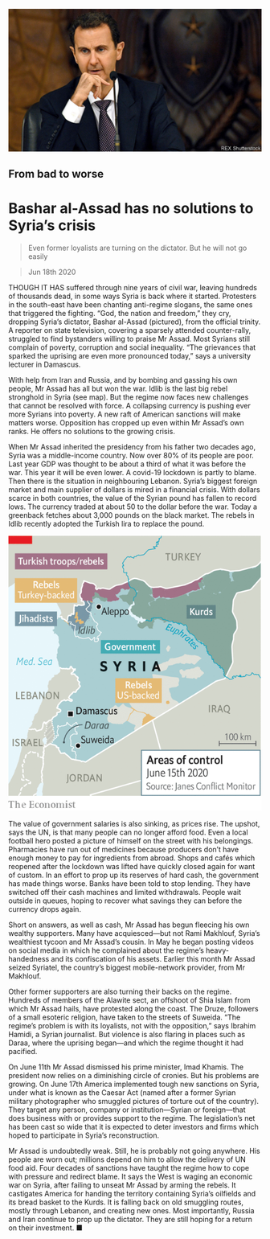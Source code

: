![](./images/20200620_MAP003_0.jpg)

## From bad to worse

# Bashar al-Assad has no solutions to Syria’s crisis

> Even former loyalists are turning on the dictator. But he will not go easily

> Jun 18th 2020

THOUGH IT HAS suffered through nine years of civil war, leaving hundreds of thousands dead, in some ways Syria is back where it started. Protesters in the south-east have been chanting anti-regime slogans, the same ones that triggered the fighting. “God, the nation and freedom,” they cry, dropping Syria’s dictator, Bashar al-Assad (pictured), from the official trinity. A reporter on state television, covering a sparsely attended counter-rally, struggled to find bystanders willing to praise Mr Assad. Most Syrians still complain of poverty, corruption and social inequality. “The grievances that sparked the uprising are even more pronounced today,” says a university lecturer in Damascus.

With help from Iran and Russia, and by bombing and gassing his own people, Mr Assad has all but won the war. Idlib is the last big rebel stronghold in Syria (see map). But the regime now faces new challenges that cannot be resolved with force. A collapsing currency is pushing ever more Syrians into poverty. A new raft of American sanctions will make matters worse. Opposition has cropped up even within Mr Assad’s own ranks. He offers no solutions to the growing crisis.

When Mr Assad inherited the presidency from his father two decades ago, Syria was a middle-income country. Now over 80% of its people are poor. Last year GDP was thought to be about a third of what it was before the war. This year it will be even lower. A covid-19 lockdown is partly to blame. Then there is the situation in neighbouring Lebanon. Syria’s biggest foreign market and main supplier of dollars is mired in a financial crisis. With dollars scarce in both countries, the value of the Syrian pound has fallen to record lows. The currency traded at about 50 to the dollar before the war. Today a greenback fetches about 3,000 pounds on the black market. The rebels in Idlib recently adopted the Turkish lira to replace the pound.

![](./images/20200620_MAM996.png)

The value of government salaries is also sinking, as prices rise. The upshot, says the UN, is that many people can no longer afford food. Even a local football hero posted a picture of himself on the street with his belongings. Pharmacies have run out of medicines because producers don’t have enough money to pay for ingredients from abroad. Shops and cafés which reopened after the lockdown was lifted have quickly closed again for want of custom. In an effort to prop up its reserves of hard cash, the government has made things worse. Banks have been told to stop lending. They have switched off their cash machines and limited withdrawals. People wait outside in queues, hoping to recover what savings they can before the currency drops again.

Short on answers, as well as cash, Mr Assad has begun fleecing his own wealthy supporters. Many have acquiesced—but not Rami Makhlouf, Syria’s wealthiest tycoon and Mr Assad’s cousin. In May he began posting videos on social media in which he complained about the regime’s heavy-handedness and its confiscation of his assets. Earlier this month Mr Assad seized Syriatel, the country’s biggest mobile-network provider, from Mr Makhlouf.

Other former supporters are also turning their backs on the regime. Hundreds of members of the Alawite sect, an offshoot of Shia Islam from which Mr Assad hails, have protested along the coast. The Druze, followers of a small esoteric religion, have taken to the streets of Suweida. “The regime’s problem is with its loyalists, not with the opposition,” says Ibrahim Hamidi, a Syrian journalist. But violence is also flaring in places such as Daraa, where the uprising began—and which the regime thought it had pacified.

On June 11th Mr Assad dismissed his prime minister, Imad Khamis. The president now relies on a diminishing circle of cronies. But his problems are growing. On June 17th America implemented tough new sanctions on Syria, under what is known as the Caesar Act (named after a former Syrian military photographer who smuggled pictures of torture out of the country). They target any person, company or institution—Syrian or foreign—that does business with or provides support to the regime. The legislation’s net has been cast so wide that it is expected to deter investors and firms which hoped to participate in Syria’s reconstruction.

Mr Assad is undoubtedly weak. Still, he is probably not going anywhere. His people are worn out; millions depend on him to allow the delivery of UN food aid. Four decades of sanctions have taught the regime how to cope with pressure and redirect blame. It says the West is waging an economic war on Syria, after failing to unseat Mr Assad by arming the rebels. It castigates America for handing the territory containing Syria’s oilfields and its bread basket to the Kurds. It is falling back on old smuggling routes, mostly through Lebanon, and creating new ones. Most importantly, Russia and Iran continue to prop up the dictator. They are still hoping for a return on their investment. ■